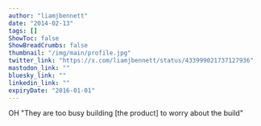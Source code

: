 ```yaml
---
author: "liamjbennett"
date: "2014-02-13"
tags: []
ShowToc: false
ShowBreadCrumbs: false
thumbnail: "/img/main/profile.jpg"
twitter_link: "https://x.com/liamjbennett/status/433999021737127936"
mastodon_link: ""
bluesky_link: ""
linkedin_link: ""
expiryDate: "2016-01-01"
---
```


OH "They are too busy building [the product] to worry about the build"

